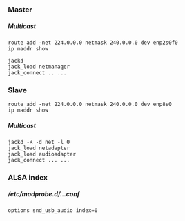 ### Master

##### Multicast

```
route add -net 224.0.0.0 netmask 240.0.0.0 dev enp2s0f0
ip maddr show
```

```
jackd
jack_load netmanager
jack_connect .. ...
```

### Slave

```
route add -net 224.0.0.0 netmask 240.0.0.0 dev enp8s0
ip maddr show
```

##### Multicast

```
jackd -R -d net -l 0
jack_load netadapter
jack_load audioadapter
jack_connect ... ...
```
### ALSA index

##### /etc/modprobe.d/...conf

```
options snd_usb_audio index=0
```
